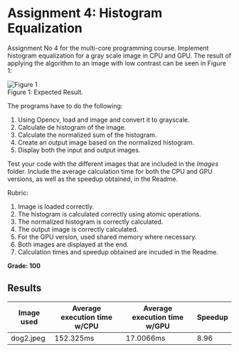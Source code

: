 # Assignment 4: Histogram Equalization

Assignment No 4 for the multi-core programming course. Implement histogram equalization for a gray scale image in CPU and GPU. The result of applying the algorithm to an image with low contrast can be seen in Figure 1:

![Figure 1](Images/histogram_equalization.png)
<br/>Figure 1: Expected Result.

The programs have to do the following:

1. Using Opencv, load and image and convert it to grayscale.
2. Calculate de histogram of the image.
3. Calculate the normalized sum of the histogram.
4. Create an output image based on the normalized histogram.
5. Display both the input and output images.

Test your code with the different images that are included in the *Images* folder. Include the average calculation time for both the CPU and GPU versions, as well as the speedup obtained, in the Readme.

Rubric:

1. Image is loaded correctly.
2. The histogram is calculated correctly using atomic operations.
3. The normalized histogram is correctly calculated.
4. The output image is correctly calculated.
5. For the GPU version, used shared memory where necessary.
6. Both images are displayed at the end.
7. Calculation times and speedup obtained are incuded in the Readme.

**Grade: 100**

## Results

Image used | Average execution time w/CPU | Average execution time w/GPU | Speedup
-|-|-|-
dog2.jpeg | 152.325ms | 17.0066ms | 8.96
